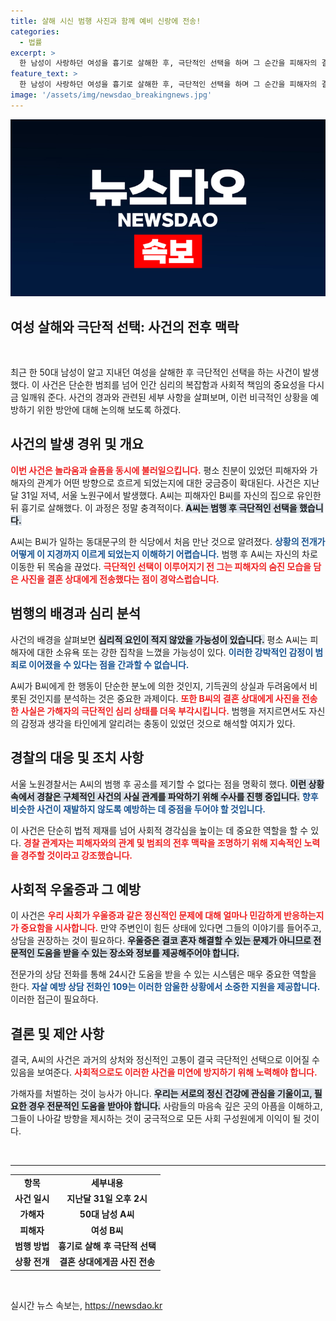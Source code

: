 ```yaml
---
title: 살해 시신 범행 사진과 함께 예비 신랑에 전송!
categories:
  - 법률
excerpt: >
  한 남성이 사랑하던 여성을 흉기로 살해한 후, 극단적인 선택을 하며 그 순간을 피해자의 결혼 상대에게 전송한 충격적인 사건이 발생했습니다. 경찰은 사건의 진상 규명을 위해 수사에 나섰습니다.
feature_text: >
  한 남성이 사랑하던 여성을 흉기로 살해한 후, 극단적인 선택을 하며 그 순간을 피해자의 결혼 상대에게 전송한 충격적인 사건이 발생했습니다. 경찰은 사건의 진상 규명을 위해 수사에 나섰습니다.
image: '/assets/img/newsdao_breakingnews.jpg'
---
```


<p><img src="/assets/img/newsdao_breakingnews.jpg" alt="ranknews 속보" /></p>

<h2 data-ke-size="size30">여성 살해와 극단적 선택: 사건의 전후 맥락</h2>

<p data-ke-size="size16">&nbsp;</p>

<p>최근 한 50대 남성이 알고 지내던 여성을 살해한 후 극단적인 선택을 하는 사건이 발생했다. 이 사건은 단순한 범죄를 넘어 인간 심리의 복잡함과 사회적 책임의 중요성을 다시금 일깨워 준다. 사건의 경과와 관련된 세부 사항을 살펴보며, 이런 비극적인 상황을 예방하기 위한 방안에 대해 논의해 보도록 하겠다.</p>

<h2 data-ke-size="size26">사건의 발생 경위 및 개요</h2>

<p><b><span style="color: #ee2323;">이번 사건은 놀라움과 슬픔을 동시에 불러일으킵니다.</span></b> 평소 친분이 있었던 피해자와 가해자의 관계가 어떤 방향으로 흐르게 되었는지에 대한 궁금증이 확대된다. 사건은 지난달 31일 저녁, 서울 노원구에서 발생했다. A씨는 피해자인 B씨를 자신의 집으로 유인한 뒤 흉기로 살해했다. 이 과정은 정말 충격적이다. <b><span style="background-color: #21538527;">A씨는 범행 후 극단적인 선택을 했습니다.</span></b></p>

<p>A씨는 B씨가 일하는 동대문구의 한 식당에서 처음 만난 것으로 알려졌다. <b><span style="color: #1a5490;">상황의 전개가 어떻게 이 지경까지 이르게 되었는지 이해하기 어렵습니다.</span></b> 범행 후 A씨는 자신의 차로 이동한 뒤 목숨을 끊었다. <b><span style="color: #ee2323;">극단적인 선택이 이루어지기 전 그는 피해자의 숨진 모습을 담은 사진을 결혼 상대에게 전송했다는 점이 경악스럽습니다.</span></b></p>

<h2 data-ke-size="size26">범행의 배경과 심리 분석</h2>

<p>사건의 배경을 살펴보면 <b><span style="background-color: #21538527;">심리적 요인이 적지 않았을 가능성이 있습니다.</span></b> 평소 A씨는 피해자에 대한 소유욕 또는 강한 집착을 느꼈을 가능성이 있다. <b><span style="color: #1a5490;">이러한 강박적인 감정이 범죄로 이어졌을 수 있다는 점을 간과할 수 없습니다.</span></b> </p>

<p>A씨가 B씨에게 한 행동이 단순한 분노에 의한 것인지, 기득권의 상실과 두려움에서 비롯된 것인지를 분석하는 것은 중요한 과제이다. <b><span style="color: #ee2323;">또한 B씨의 결혼 상대에게 사진을 전송한 사실은 가해자의 극단적인 심리 상태를 더욱 부각시킵니다.</span></b> 범행을 저지르면서도 자신의 감정과 생각을 타인에게 알리려는 충동이 있었던 것으로 해석할 여지가 있다.</p>

<h2 data-ke-size="size26">경찰의 대응 및 조치 사항</h2>

<p>서울 노원경찰서는 A씨의 범행 후 공소를 제기할 수 없다는 점을 명확히 했다. <b><span style="background-color: #21538527;">이런 상황 속에서 경찰은 구체적인 사건의 사실 관계를 파악하기 위해 수사를 진행 중입니다.</span></b> <b><span style="color: #1a5490;">향후 비슷한 사건이 재발하지 않도록 예방하는 데 중점을 두어야 할 것입니다.</span></b></p>

<p>이 사건은 단순히 법적 제재를 넘어 사회적 경각심을 높이는 데 중요한 역할을 할 수 있다. <b><span style="color: #ee2323;">경찰 관계자는 피해자와의 관계 및 범죄의 전후 맥락을 조명하기 위해 지속적인 노력을 경주할 것이라고 강조했습니다.</span></b></p>

<h2 data-ke-size="size26">사회적 우울증과 그 예방</h2>

<p>이 사건은 <b><span style="color: #ee2323;">우리 사회가 우울증과 같은 정신적인 문제에 대해 얼마나 민감하게 반응하는지가 중요함을 시사합니다.</span></b> 만약 주변인이 힘든 상태에 있다면 그들의 이야기를 들어주고, 상담을 권장하는 것이 필요하다. <b><span style="background-color: #21538527;">우울증은 결코 혼자 해결할 수 있는 문제가 아니므로 전문적인 도움을 받을 수 있는 장소와 정보를 제공해주어야 합니다.</span></b></p>

<p>전문가의 상담 전화를 통해 24시간 도움을 받을 수 있는 시스템은 매우 중요한 역할을 한다. <b><span style="color: #1a5490;">자살 예방 상담 전화인 109는 이러한 암울한 상황에서 소중한 지원을 제공합니다.</span></b> 이러한 접근이 필요하다.</p>

<h2 data-ke-size="size26">결론 및 제안 사항</h2>

<p>결국, A씨의 사건은 과거의 상처와 정신적인 고통이 결국 극단적인 선택으로 이어질 수 있음을 보여준다. <b><span style="color: #ee2323;">사회적으로도 이러한 사건을 미연에 방지하기 위해 노력해야 합니다.</span></b> </p>

<p>가해자를 처벌하는 것이 능사가 아니다. <b><span style="background-color: #21538527;">우리는 서로의 정신 건강에 관심을 기울이고, 필요한 경우 전문적인 도움을 받아야 합니다.</span></b> 사람들의 마음속 깊은 곳의 아픔을 이해하고, 그들이 나아갈 방향을 제시하는 것이 궁극적으로 모든 사회 구성원에게 이익이 될 것이다. </p>

<p data-ke-size="size16">&nbsp;</p>

<hr />

<table style="table-layout: fixed; width: 100%;">
<tr>
<td style="text-align: center; height: 17px;"><b>항목</b></td>
<td style="text-align: center; height: 17px;"><b>세부내용</b></td>
</tr>
<tr>
<td style="text-align: center; height: 17px;"><b>사건 일시</b></td>
<td style="text-align: center; height: 17px;"><b>지난달 31일 오후 2시</b></td>
</tr>
<tr>
<td style="text-align: center; height: 17px;"><b>가해자</b></td>
<td style="text-align: center; height: 17px;"><b>50대 남성 A씨</b></td>
</tr>
<tr>
<td style="text-align: center; height: 17px;"><b>피해자</b></td>
<td style="text-align: center; height: 17px;"><b>여성 B씨</b></td>
</tr>
<tr>
<td style="text-align: center; height: 17px;"><b>범행 방법</b></td>
<td style="text-align: center; height: 17px;"><b>흉기로 살해 후 극단적 선택</b></td>
</tr>
<tr>
<td style="text-align: center; height: 17px;"><b>상황 전개</b></td>
<td style="text-align: center; height: 17px;"><b>결혼 상대에게끔 사진 전송</b></td>
</tr>
</table>

<p data-ke-size="size16">&nbsp;</p>
실시간 뉴스 속보는, <a href="https://newsdao.kr" rel="dofollow">https://newsdao.kr</a>


